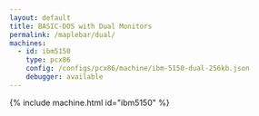 ```yaml
---
layout: default
title: BASIC-DOS with Dual Monitors
permalink: /maplebar/dual/
machines:
  - id: ibm5150
    type: pcx86
    config: /configs/pcx86/machine/ibm-5150-dual-256kb.json
    debugger: available
---
```


{% include machine.html id="ibm5150" %}
